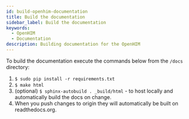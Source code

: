 ```yaml
---
id: build-openhim-documentation
title: Build the documentation
sidebar_label: Build the documentation
keywords:
  - OpenHIM
  - Documentation
description: Building documentation for the OpenHIM
---
```


To build the documentation execute the commands below from the `/docs` directory:

1. `$ sudo pip install -r requirements.txt`
2. `$ make html`
3. (optional) `$ sphinx-autobuild . _build/html` - to host locally and automatically build the docs on change.
4. When you push changes to origin they will automatically be built on readthedocs.org.
